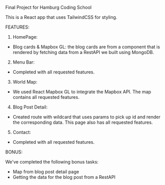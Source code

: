 Final Project for Hamburg Coding School

This is a React app that uses TailwindCSS for styling. 

FEATURES:

1. HomePage: 
 - Blog cards & Mapbox GL: the blog cards are from a component that is rendered by fetching data from a RestAPI we built using MongoDB.

 2. Menu Bar:
- Completed with all requested features. 

3. World Map:
- We used React Mapbox GL to integrate the Mapbox API. The map contains all requested features. 

4. Blog Post Detail:
- Created route with wildcard that uses params to pick up id and render the corresponding data. This page also has all requested features.

5. Contact:
- Completed with all requested features.

BONUS:

We've completed the following bonus tasks:

- Map from blog post detail page
- Getting the data for the blog post from a RestAPI




